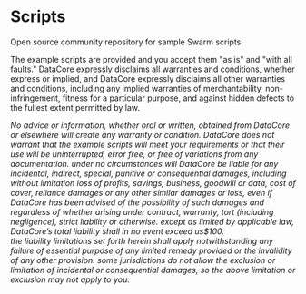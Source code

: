 # Scripts
Open source community repository for sample Swarm scripts



The example scripts are provided and you accept them "as is" and "with all faults."  DataCore expressly disclaims all warranties and conditions, whether express or implied, 
and DataCore expressly disclaims all other warranties and conditions, including any 
implied warranties of merchantability, non-infringement, fitness for a particular purpose, 
and against hidden defects to the fullest extent permitted by law.  

_No advice or information, whether oral or written, obtained from DataCore or elsewhere 
will create any warranty or condition.  DataCore does not warrant that the example scripts 
will meet your requirements or that their use will be uninterrupted, error free, or free of 
variations from any documentation. under no circumstances will DataCore be liable for any incidental, 
indirect, special, punitive or consequential damages, including without limitation loss of profits, 
savings, business, goodwill or data, cost of cover, reliance damages or any other similar damages or loss, 
even if DataCore has been advised of the possibility of such damages and regardless of whether 
arising under contract, warranty, tort (including negligence), strict liability or otherwise. 
except as limited by applicable law, DataCore’s total liability shall in no event exceed us$100.  
the liability limitations set forth herein shall apply notwithstanding any failure of essential purpose 
of any limited remedy provided or the invalidity of any other provision. some jurisdictions do not allow 
the exclusion or limitation of incidental or consequential damages, so the above limitation or exclusion may not apply to you.​_


